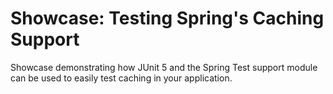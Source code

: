 # Showcase: Testing Spring's Caching Support
Showcase demonstrating how JUnit 5 and the Spring Test support module can be
used to easily test caching in your application.
